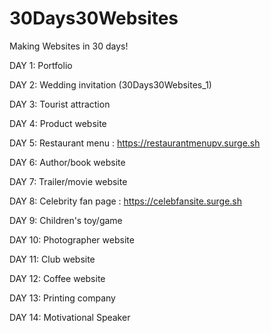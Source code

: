 # 30Days30Websites

Making Websites in 30 days!

DAY  1: Portfolio

DAY  2: Wedding invitation (30Days30Websites_1)

DAY  3: Tourist attraction

DAY  4: Product website

DAY  5: Restaurant menu 
: https://restaurantmenupv.surge.sh

DAY  6: Author/book website

DAY  7: Trailer/movie website

DAY  8: Celebrity fan page 
: https://celebfansite.surge.sh

DAY  9: Children's toy/game

DAY 10: Photographer website

DAY 11: Club website

DAY 12: Coffee website

DAY 13: Printing company

DAY 14: Motivational Speaker
